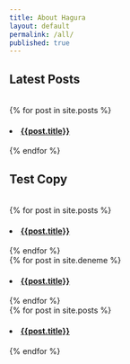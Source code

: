 ```yaml
---
title: About Hagura
layout: default
permalink: /all/
published: true
---
```

<h2>Latest Posts</h2><br/>
<div class="col-md-12 col-lg-12 col-sm-12 col-xs-12">
	{% for post in site.posts %}
	<div class="col-md-6 col-lg-6 col-sm-12 col-xs-12">
		<h4><li><a href="{{post.url | prepend: site.baseurl}}">{{post.title}}</a></li></h4>
	</div>
{% endfor %}
</div>

<h2>Test Copy</h2><br/>

<div class="col-md-12 col-lg-12 col-sm-12 col-xs-12">
	{% for post in site.posts %}
	<div class="col-md-6 col-lg-6 col-sm-12 col-xs-12">
		<h4><li><a href="{{post.url | prepend: site.baseurl}}">{{post.title}}</a></li></h4>
	</div>
{% endfor %}
</div>

<div class="col-md-12 col-lg-12 col-sm-12 col-xs-12">
	{% for post in site.deneme %}
	<div class="col-md-6 col-lg-6 col-sm-12 col-xs-12">
		<h4><li><a href="{{post.url | prepend: site.baseurl}}">{{post.title}}</a></li></h4>
	</div>
{% endfor %}
</div>

<div class="col-md-12 col-lg-12 col-sm-12 col-xs-12">
	{% for post in site.posts %}
	<div class="col-md-6 col-lg-6 col-sm-12 col-xs-12">
		<h4><li><a href="{{post.url | prepend: site.baseurl}}">{{post.title}}</a></li></h4>
	</div>
{% endfor %}
</div>
